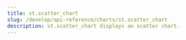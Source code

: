 ```yaml
---
title: st.scatter_chart
slug: /develop/api-reference/charts/st.scatter_chart
description: st.scatter_chart displays an scatter chart.
---
```


<Autofunction function="streamlit.scatter_chart" />

<Autofunction function="DeltaGenerator.add_rows" />
